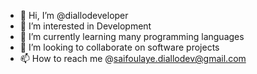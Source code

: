 - 👋 Hi, I’m @diallodeveloper 
- 👀 I’m interested in Development 
- 🌱 I’m currently learning many programming languages 
- 💞️ I’m looking to collaborate on software projects 
- 📫 How to reach me @saifoulaye.diallodev@gmail.com 

<!---
diallodeveloper/diallodeveloper is a ✨ special ✨ repository because its `README.md` (this file) appears on your GitHub profile.
You can click the Preview link to take a look at your changes.
--->

